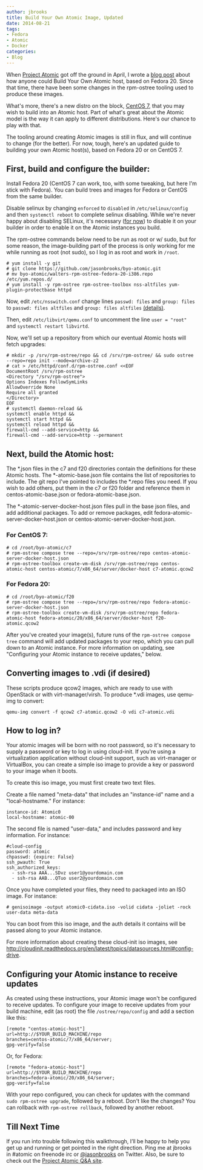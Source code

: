 ```yaml
---
author: jbrooks
title: Build Your Own Atomic Image, Updated
date: 2014-08-21
tags:
- Fedora
- Atomic
- Docker
categories:
- Blog
---
```


When [Project Atomic](http://www.projectatomic.io) got off the ground in April, I wrote a [blog post](http://www.projectatomic.io/blog/2014/04/build-your-own-atomic-host-on-fedora-20/) about how anyone could Build Your Own Atomic host, based on Fedora 20. Since that time, there have been some changes in the rpm-ostree tooling used to produce these images.

What's more, there's a new distro on the block, [CentOS 7](http://seven.centos.org), that you may wish to build into an Atomic host. Part of what's great about the Atomic model is the way it can apply to different distributions. Here's our chance to play with that.

The tooling around creating Atomic images is still in flux, and will continue to change (for the better). For now, tough, here's an updated guide to building your own Atomic host(s), based on Fedora 20 or on CentOS 7.

## First, build and configure the builder:

Install Fedora 20 (CentOS 7 can work, too, with some tweaking, but here I'm stick with Fedora). You can build trees and images for Fedora or CentOS from the same builder.

Disable selinux by changing `enforced` to `disabled` in `/etc/selinux/config` and then `systemctl reboot` to complete selinux disabling. While we're never happy about disabling SELinux, it's necessary ([for now](https://bugzilla.redhat.com/show_bug.cgi?id=1060423)) to disable it on your builder in order to enable it on the Atomic instances you build.

The rpm-ostree commands below need to be run as root or w/ sudo, but for some reason, the image-building part of the process is only working for me while running as root (not sudo), so I log in as root and work in `/root`.

````
# yum install -y git
# git clone https://github.com/jasonbrooks/byo-atomic.git
# mv byo-atomic/walters-rpm-ostree-fedora-20-i386.repo /etc/yum.repos.d/
# yum install -y rpm-ostree rpm-ostree-toolbox nss-altfiles yum-plugin-protectbase httpd
````

Now, edit `/etc/nsswitch.conf` change lines `passwd: files` and `group: files` to `passwd: files altfiles` and `group: files altfiles` [(details)](https://github.com/projectatomic/rpm-ostree).

Then, edit `/etc/libvirt/qemu.conf` to uncomment the line `user = "root"` and `systemctl restart libvirtd`.

Now, we'll set up a repository from which our eventual Atomic hosts will fetch upgrades:

````
# mkdir -p /srv/rpm-ostree/repo && cd /srv/rpm-ostree/ && sudo ostree --repo=repo init --mode=archive-z2
# cat > /etc/httpd/conf.d/rpm-ostree.conf <<EOF
DocumentRoot /srv/rpm-ostree
<Directory "/srv/rpm-ostree">
Options Indexes FollowSymLinks
AllowOverride None
Require all granted
</Directory>
EOF
# systemctl daemon-reload &&
systemctl enable httpd &&
systemctl start httpd &&
systemctl reload httpd &&
firewall-cmd --add-service=http &&
firewall-cmd --add-service=http --permanent
````

## Next, build the Atomic host:

The *.json files in the c7 and f20 directories contain the definitions for these Atomic hosts. The *-atomic-base.json file contains the list of repositories to include. The git repo I've pointed to includes the *.repo files you need. If you wish to add others, put them in the c7 or f20 folder and reference them in centos-atomic-base.json or fedora-atomic-base.json.

The *-atomic-server-docker-host.json files pull in the base json files, and add additional packages. To add or remove packages, edit fedora-atomic-server-docker-host.json or centos-atomic-server-docker-host.json.


### For CentOS 7:

````
# cd /root/byo-atomic/c7
# rpm-ostree compose tree --repo=/srv/rpm-ostree/repo centos-atomic-server-docker-host.json
# rpm-ostree-toolbox create-vm-disk /srv/rpm-ostree/repo centos-atomic-host centos-atomic/7/x86_64/server/docker-host c7-atomic.qcow2
````

### For Fedora 20:

````
# cd /root/byo-atomic/f20
# rpm-ostree compose tree --repo=/srv/rpm-ostree/repo fedora-atomic-server-docker-host.json
# rpm-ostree-toolbox create-vm-disk /srv/rpm-ostree/repo fedora-atomic-host fedora-atomic/20/x86_64/server/docker-host f20-atomic.qcow2
````

After you've created your image(s), future runs of the `rpm-ostree compose tree` command will add updated packages to your repo, which you can pull down to an Atomic instance. For more information on updating, see "Configuring your Atomic instance to receive updates," below.

## Converting images to .vdi (if desired)

These scripts produce qcow2 images, which are ready to use with OpenStack or with virt-manager/virsh. To produce *.vdi images, use qemu-img to convert:

`qemu-img convert -f qcow2 c7-atomic.qcow2 -O vdi c7-atomic.vdi`

## How to log in?

Your atomic images will be born with no root password, so it's necessary to supply a password or key to log in using cloud-init. If you're using a virtualization application without cloud-init support, such as virt-manager or VirtualBox, you can create a simple iso image to provide a key or password to your image when it boots.

To create this iso image, you must first create two text files.

Create a file named "meta-data" that includes an "instance-id" name and a "local-hostname." For instance: 

````
instance-id: Atomic0
local-hostname: atomic-00
````

The second file is named "user-data," and includes password and key information. For instance:

````
#cloud-config
password: atomic
chpasswd: {expire: False}
ssh_pwauth: True
ssh_authorized_keys:
  - ssh-rsa AAA...SDvz user1@yourdomain.com
  - ssh-rsa AAB...QTuo user2@yourdomain.com
````

Once you have completed your files, they need to packaged into an ISO image. For instance:

````
# genisoimage -output atomic0-cidata.iso -volid cidata -joliet -rock user-data meta-data
````
You can boot from this iso image, and the auth details it contains will be passed along to your Atomic instance.

For more information about creating these cloud-init iso images, see http://cloudinit.readthedocs.org/en/latest/topics/datasources.html#config-drive.

## Configuring your Atomic instance to receive updates

As created using these instructions, your Atomic image won't be configured to receive updates. To configure your image to receive updates from your build machine, edit (as root) the file `/ostree/repo/config` and add a section like this:

````
[remote "centos-atomic-host"]
url=http://$YOUR_BUILD_MACHINE/repo
branches=centos-atomic/7/x86_64/server;
gpg-verify=false
````
Or, for Fedora:

````
[remote "fedora-atomic-host"]
url=http://$YOUR_BUILD_MACHINE/repo
branches=fedora-atomic/20/x86_64/server;
gpg-verify=false
````

With your repo configured, you can check for updates with the command `sudo rpm-ostree upgrade`, followed by a reboot. Don't like the changes? You can rollback with `rpm-ostree rollback`, followed by another reboot.

## Till Next Time

If you run into trouble following this walkthrough, I’ll be happy to help you get up and running or get pointed in the right direction. Ping me at jbrooks in #atomic on freenode irc or [@jasonbrooks](https://twitter.com/jasonbrooks) on Twitter. Also, be sure to check out the [Project Atomic Q&A site](http://ask.projectatomic.io/en/questions/).












